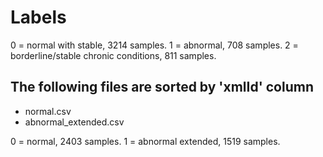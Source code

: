 # Labels

0 = normal with stable, 3214 samples. 
1 = abnormal, 708 samples. 
2 = borderline/stable chronic conditions, 811 samples. 

## The following files are sorted by 'xmlId' column
- normal.csv
- abnormal_extended.csv

0 = normal, 2403 samples. 
1 = abnormal extended, 1519 samples. 

